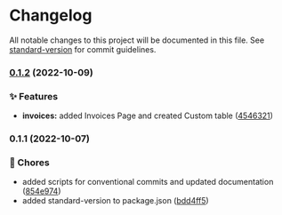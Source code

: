 # Changelog

All notable changes to this project will be documented in this file. See [standard-version](https://github.com/conventional-changelog/standard-version) for commit guidelines.

### [0.1.2](https://mstfs.softserveinc.com/tfs/Cisco/MSP/_git/UI/compare/v0.1.1...v0.1.2) (2022-10-09)


### ✨ Features

* **invoices:** added Invoices Page and created Custom table ([4546321](https://mstfs.softserveinc.com/tfs/Cisco/MSP/_git/UI/commit/45463212d916fbb32840971eb012c652c8d482a3))

### 0.1.1 (2022-10-07)


### 🚚 Chores

* added scripts for conventional commits and updated documentation ([854e974](https://mstfs.softserveinc.com/tfs/Cisco/MSP/_git/UI/commit/854e97457b27ccba3b9c67d05e0677be4a347ce1))
* added standard-version to package.json ([bdd4ff5](https://mstfs.softserveinc.com/tfs/Cisco/MSP/_git/UI/commit/bdd4ff59fd89e26f6d6c03401d00f8901e1c59fd))
